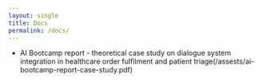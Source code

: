 ```yaml
---
layout: single
title: Docs
permalink: /docs/
---
```


* AI Bootcamp report - theoretical case study on dialogue system integration in healthcare order fulfilment and patient triage(/assests/ai-bootcamp-report-case-study.pdf)